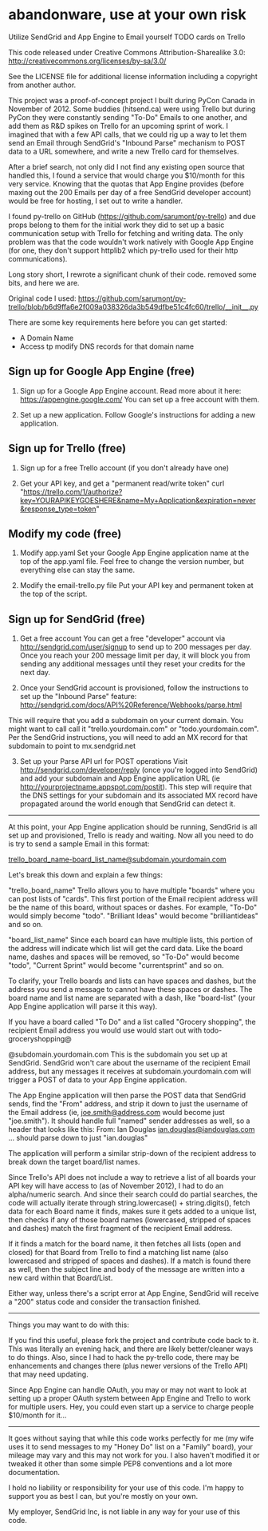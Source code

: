 # abandonware, use at your own risk



Utilize SendGrid and App Engine to Email yourself TODO cards on Trello

This code released under Creative Commons Attribution-Sharealike 3.0:
http://creativecommons.org/licenses/by-sa/3.0/

See the LICENSE file for additional license information including a copyright
from another author.


This project was a proof-of-concept project I built during PyCon Canada in
November of 2012. Some buddies (hitsend.ca) were using Trello but during PyCon
they were constantly sending "To-Do" Emails to one another, and add them as R&D
spikes on Trello for an upcoming sprint of work. I imagined that with a few API
calls, that we could rig up a way to let them send an Email through SendGrid's
"Inbound Parse" mechanism to POST data to a URL somewhere, and write a new
Trello card for themselves.

After a brief search, not only did I not find any existing open source that
handled this, I found a service that would charge you $10/month for this very
service. Knowing that the quotas that App Engine provides (before maxing out
the 200 Emails per day of a free SendGrid developer account) would be free for
hosting, I set out to write a handler.

I found py-trello on GitHub (https://github.com/sarumont/py-trello) and due
props belong to them for the initial work they did to set up a basic
communication setup with Trello for fetching and writing data. The only problem
was that the code wouldn't work natively with Google App Engine (for one, they
don't support httplib2 which py-trello used for their http communications).

Long story short, I rewrote a significant chunk of their code. removed some
bits, and here we are.

Original code I used:
https://github.com/sarumont/py-trello/blob/b6d9ffa6e2f009a038326da3b549dfbe51c4fc60/trello/__init__.py


There are some key requirements here before you can get started:

- A Domain Name
- Access tp modify DNS records for that domain name


Sign up for Google App Engine (free)
---------------

1. Sign up for a Google App Engine account.
Read more about it here: https://appengine.google.com/ You can set up a free
account with them.

2. Set up a new application.
Follow Google's instructions for adding a new application.


Sign up for Trello (free)
---------------

1. Sign up for a free Trello account
(if you don't already have one)

2. Get your API key, and get a "permanent read/write token"
curl "https://trello.com/1/authorize?key=YOURAPIKEYGOESHERE&name=My+Application&expiration=never&response_type=token"


Modify my code (free)
---------------

1. Modify app.yaml
Set your Google App Engine application name at the top of the app.yaml file.
Feel free to change the version number, but everything else can stay the same.

2. Modify the email-trello.py file
Put your API key and permanent token at the top of the script.


Sign up for SendGrid (free)
---------------

1. Get a free account
You can get a free "developer" account via http://sendgrid.com/user/signup to
send up to 200 messages per day. Once you reach your 200 message limit per day,
it will block you from sending any additional messages until they reset your
credits for the next day.

2. Once your SendGrid account is provisioned, follow the instructions to set
up the "Inbound Parse" feature:
    http://sendgrid.com/docs/API%20Reference/Webhooks/parse.html

This will require that you add a subdomain on your current domain. You might
want to call call it "trello.yourdomain.com" or "todo.yourdomain.com". Per the
SendGrid instructions, you will need to add an MX record for that subdomain to
point to mx.sendgrid.net

3. Set up your Parse API url for POST operations
Visit http://sendgrid.com/developer/reply (once you're logged into SendGrid) and
add your subdomain and App Engine application URL
(ie http://yourprojectname.appspot.com/postit). This step will require that the
DNS settings for your subdomain and its associated MX record have propagated
around the world enough that SendGrid can detect it.

---------------

At this point, your App Engine application should be running, SendGrid is all
set up and provisioned, Trello is ready and waiting. Now all you need to do is
try to send a sample Email in this format:

trello_board_name-board_list_name@subdomain.yourdomain.com

Let's break this down and explain a few things:

"trello_board_name"
Trello allows you to have multiple "boards" where you can post lists of "cards".
This first portion of the Email recipient address will be the name of this
board, without spaces or dashes. For example, "To-Do" would simply become
"todo". "Brilliant Ideas" would become "brilliantideas" and so on.

"board_list_name"
Since each board can have multiple lists, this portion of the address will
indicate which list will get the card data. Like the board name, dashes and
spaces will be removed, so "To-Do" would become "todo", "Current Sprint" would
become "currentsprint" and so on.

To clarify, your Trello boards and lists can have spaces and dashes, but the
address you send a message to cannot have these spaces or dashes. The board
name and list name are separated with a dash, like "board-list" (your App Engine
application will parse it this way).

If you have a board called "To Do" and a list called "Grocery shopping", the
recipient Email address you would use would start out with
todo-groceryshopping@


@subdomain.yourdomain.com
This is the subdomain you set up at SendGrid. SendGrid won't care about the
username of the recipient Email address, but any messages it receives at
subdomain.yourdomain.com will trigger a POST of data to your App Engine
application.

The App Engine application will then parse the POST data that SendGrid sends,
find the "From" address, and strip it down to just the username of the Email
address (ie, joe.smith@address.com would become just "joe.smith"). It should
handle full "named" sender addresses as well, so a header that looks like this:
From: Ian Douglas <ian.douglas@iandouglas.com>
... should parse down to just "ian.douglas"

The application will perform a similar strip-down of the recipient address to
break down the target board/list names.

Since Trello's API does not include a way to retrieve a list of all boards your
API key will have access to (as of November 2012), I had to do an alpha/numeric
search. And since their search could do partial searches, the code will actually
iterate through string.lowercase() + string.digits(), fetch data for each Board
name it finds, makes sure it gets added to a unique list, then checks if any of
those board names (lowercased, stripped of spaces and dashes) match the first
fragment of the recipient Email address.

If it finds a match for the board name, it then fetches all lists (open and
closed) for that Board from Trello to find a matching list name (also lowercased
and stripped of spaces and dashes). If a match is found there as well, then the
subject line and body of the message are written into a new card within that
Board/List.

Either way, unless there's a script error at App Engine, SendGrid will receive
a "200" status code and consider the transaction finished.


---------------
Things you may want to do with this:

If you find this useful, please fork the project and contribute code back to it.
This was literally an evening hack, and there are likely better/cleaner ways
to do things. Also, since I had to hack the py-trello code,
there may be enhancements and changes there (plus newer versions of the
Trello API) that may need updating.

Since App Engine can handle OAuth, you may or may not want to look at setting up
a proper OAuth system between App Engine and Trello to work for multiple users.
Hey, you could even start up a service to charge people $10/month for it...


---------------
It goes without saying that while this code works perfectly for me (my wife
uses it to send messages to my "Honey Do" list on a "Family" board),
your mileage may vary and this may not work for you. I also haven't modified
it or tweaked it other than some simple PEP8 conventions and a lot more
documentation.

I hold no liability or responsibility for your use of this code. I'm happy to
support you as best I can, but you're mostly on your own.

My employer, SendGrid Inc, is not liable in any way for your use of this code.

